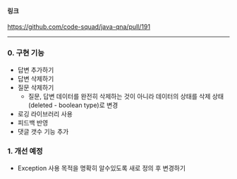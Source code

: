 #### 링크

https://github.com/code-squad/java-qna/pull/191

------
### 0. 구현 기능

- 답변 추가하기
- 답변 삭제하기
- 질문 삭제하기
  - 질문, 답변 데이터를 완전히 삭제하는 것이 아니라 데이터의 상태를 삭제 상태(deleted - boolean type)로 변경
- 로깅 라이브러리 사용
- 피드백 반영
- 댓글 갯수 기능 추가

### 1. 개선 예정

- Exception 사용 목적을 명확히 알수있도록 새로 정의 후 변경하기
